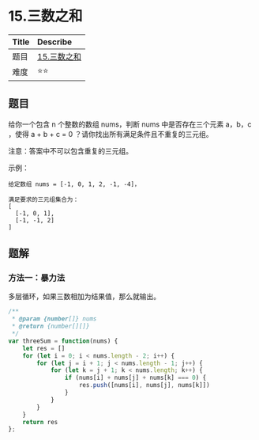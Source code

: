 # 15.三数之和

| Title | Describe                                                |
| :---- | :------------------------------------------------------ |
| 题目  | [15.三数之和](https://leetcode-cn.com/problems/3sum/) |
| 难度  | ⭐⭐                                                  |

## 题目

给你一个包含 n 个整数的数组 nums，判断 nums 中是否存在三个元素 a，b，c ，使得 a + b + c = 0 ？请你找出所有满足条件且不重复的三元组。

注意：答案中不可以包含重复的三元组。

示例：

```
给定数组 nums = [-1, 0, 1, 2, -1, -4]，

满足要求的三元组集合为：
[
  [-1, 0, 1],
  [-1, -1, 2]
]
```

## 题解

### 方法一：暴力法

多层循环，如果三数相加为结果值，那么就输出。

```javascript
/**
 * @param {number[]} nums
 * @return {number[][]}
 */
var threeSum = function(nums) {
    let res = []
    for (let i = 0; i < nums.length - 2; i++) {
        for (let j = i + 1; j < nums.length - 1; j++) {
            for (let k = j + 1; k < nums.length; k++) {
                if (nums[i] + nums[j] + nums[k] === 0) {
                    res.push([nums[i], nums[j], nums[k]])
                }
            }
        }
    }
    return res
};
```
